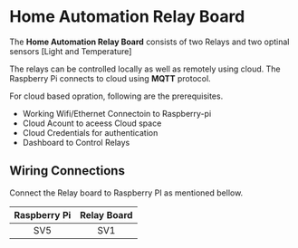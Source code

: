 # Home Automation Relay Board

The **Home Automation Relay Board** consists of  two Relays
and two optinal sensors [Light and Temperature] 

The relays can be controlled locally as well as remotely using cloud.
The Raspberry Pi connects to cloud using **MQTT** protocol.

For cloud based opration, following are the prerequisites.

*	Working Wifi/Ethernet Connectoin to Raspberry-pi
*	Cloud Acount to aceess Cloud space
*	Cloud Credentials for authentication
*	Dashboard to Control Relays

## Wiring Connections

Connect the Relay board to Raspberry PI as mentioned bellow.

|Raspberry Pi|Relay Board|
|:----------:|:---------:|
|     SV5    |   SV1     |
